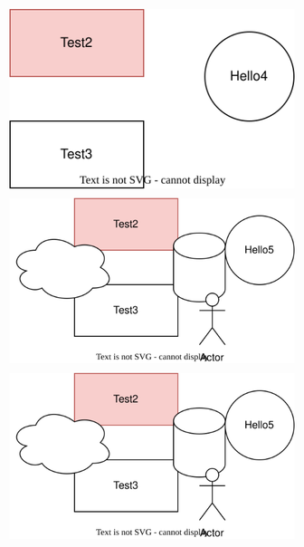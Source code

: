 ![Diagram Title](test.svg)

![Diagram](https://raw.githubusercontent.com/pixelbits-mk/NgrxDemo/main/src/test2.svg)

![test](https://raw.githubusercontent.com/pixelbits-mk/NgrxDemo/main/src/test2.svg?test)
